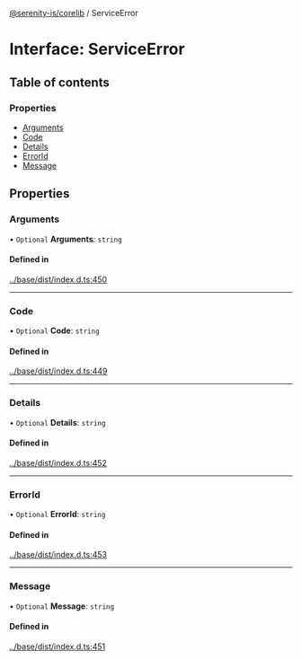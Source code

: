 [@serenity-is/corelib](../README.md) / ServiceError

# Interface: ServiceError

## Table of contents

### Properties

- [Arguments](ServiceError.md#arguments)
- [Code](ServiceError.md#code)
- [Details](ServiceError.md#details)
- [ErrorId](ServiceError.md#errorid)
- [Message](ServiceError.md#message)

## Properties

### Arguments

• `Optional` **Arguments**: `string`

#### Defined in

[../base/dist/index.d.ts:450](https://github.com/serenity-is/serenity/blob/master/packages/base/dist/index.d.ts#L450)

___

### Code

• `Optional` **Code**: `string`

#### Defined in

[../base/dist/index.d.ts:449](https://github.com/serenity-is/serenity/blob/master/packages/base/dist/index.d.ts#L449)

___

### Details

• `Optional` **Details**: `string`

#### Defined in

[../base/dist/index.d.ts:452](https://github.com/serenity-is/serenity/blob/master/packages/base/dist/index.d.ts#L452)

___

### ErrorId

• `Optional` **ErrorId**: `string`

#### Defined in

[../base/dist/index.d.ts:453](https://github.com/serenity-is/serenity/blob/master/packages/base/dist/index.d.ts#L453)

___

### Message

• `Optional` **Message**: `string`

#### Defined in

[../base/dist/index.d.ts:451](https://github.com/serenity-is/serenity/blob/master/packages/base/dist/index.d.ts#L451)
